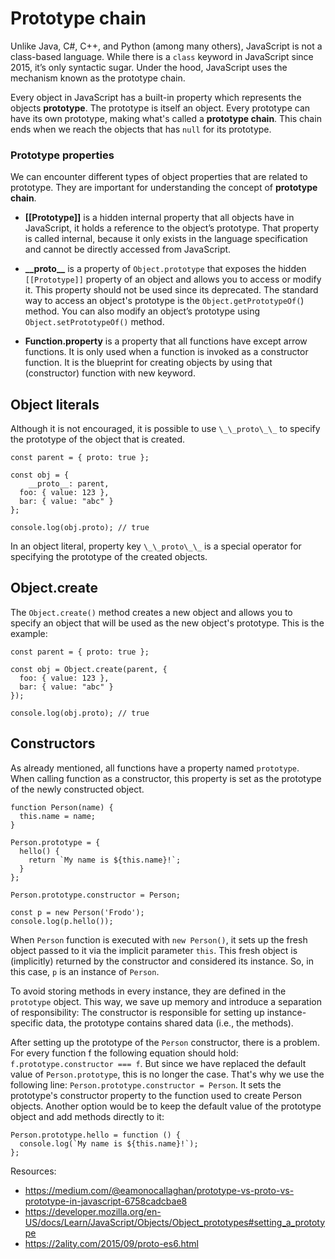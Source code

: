 # Prototype chain

Unlike Java, C#, C++, and Python (among many others), JavaScript is not a class-based language. While there is a `class` keyword in JavaScript since 2015, it’s only syntactic sugar. Under the hood, JavaScript uses the mechanism known as the prototype chain.

Every object in JavaScript has a built-in property which represents the objects **prototype**. The prototype is itself an object. Every prototype can have its own prototype, making what's called a **prototype chain**. This chain ends when we reach the objects that has `null` for its prototype.

### Prototype properties

We can encounter different types of object properties that are related to prototype. They are important for understanding the concept of **prototype chain**.

- **[[Prototype]]** is a hidden internal property that all objects have in JavaScript, it holds a reference to the object’s prototype. That property is called internal, because it only exists in the language specification and cannot be directly accessed from JavaScript.

- **\_\_proto\_\_**  is a property of `Object.prototype` that exposes the hidden `[[Prototype]]` property of an object and allows you to access or modify it. This property should not be used since its deprecated. The standard way to access an object's prototype is the `Object.getPrototypeOf(`) method. You can also modify an object’s prototype using `Object.setPrototypeOf()` method.

- **Function.property** is a property that all functions have except arrow functions. It is only used when a function is invoked as a constructor function. It is the blueprint for creating objects by using that (constructor) function with new keyword.

## Object literals

Although it is not encouraged, it is possible to use `\_\_proto\_\_`  to specify the prototype of the object that is created.

```
const parent = { proto: true };

const obj = {
	__proto__: parent,
  foo: { value: 123 },
  bar: { value: "abc" }
};

console.log(obj.proto); // true
``` 
In an object literal, property key `\_\_proto\_\_` is a special operator for specifying the prototype of the created objects.

## Object.create

The `Object.create()` method creates a new object and allows you to specify an object that will be used as the new object's prototype. This is the example:

```
const parent = { proto: true };

const obj = Object.create(parent, {
  foo: { value: 123 },
  bar: { value: "abc" }
});

console.log(obj.proto); // true
``` 

## Constructors

As already mentioned, all functions have a property named `prototype`. When calling function as a constructor, this property is set as the prototype of the newly constructed object.

```
function Person(name) {
  this.name = name;
}

Person.prototype = {
  hello() {
    return `My name is ${this.name}!`;
  }
};

Person.prototype.constructor = Person;

const p = new Person('Frodo');
console.log(p.hello());
``` 

When `Person` function is executed with `new Person()`, it sets up the fresh object passed to it via the implicit parameter `this`. This fresh object is (implicitly) returned by the constructor and considered its instance. So, in this case, `p` is an instance of `Person`.

To avoid storing methods in every instance, they are defined in the `prototype` object. This way, we save up memory and introduce a separation of responsibility: The constructor is responsible for setting up instance-specific data, the prototype contains shared data (i.e., the methods).

After setting up the prototype of the `Person` constructor, there is a problem. For every function f the following equation should hold: `f.prototype.constructor === f`. But since we have replaced the default value of `Person.prototype`, this is no longer the case. That's why we use the following line: `Person.prototype.constructor = Person`. It sets the prototype's constructor property to the function used to create Person objects. Another option would be to keep the default value of the prototype object and add methods directly to it:

```
Person.prototype.hello = function () {
  console.log(`My name is ${this.name}!`);
};
``` 

Resources:
- https://medium.com/@eamonocallaghan/prototype-vs-proto-vs-prototype-in-javascript-6758cadcbae8
- https://developer.mozilla.org/en-US/docs/Learn/JavaScript/Objects/Object_prototypes#setting_a_prototype
- https://2ality.com/2015/09/proto-es6.html
